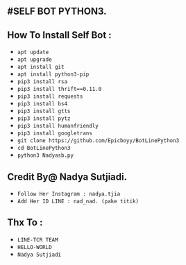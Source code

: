 
#SELF BOT PYTHON3.
------
How To Install Self Bot :
------
- `apt update`
- `apt upgrade`
- `apt install git`
- `apt install python3-pip`
- `pip3 install rsa`
- `pip3 install thrift==0.11.0`
- `pip3 install requests`
- `pip3 install bs4`
- `pip3 install gtts`
- `pip3 install pytz`
- `pip3 install humanfriendly`
- `pip3 install googletrans`
- `git clone https://github.com/Epicboyy/BotLinePython3`
- `cd BotLinePython3`
- `python3 Nadyasb.py`


Credit By@ Nadya Sutjiadi.
------
- `Follow Her Instagram : nadya.tjia`
- `Add Her ID LINE : nad_nad. (pake titik)`

Thx To :
------
- `LINE-TCR TEAM`
- `HELLO-WORLD`
- `Nadya Sutjiadi`
